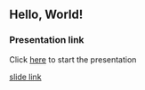 ## Hello, World!

### Presentation link
Click [here](/retreat.html#1) to start the presentation

[slide link](/retreat.html#1)
